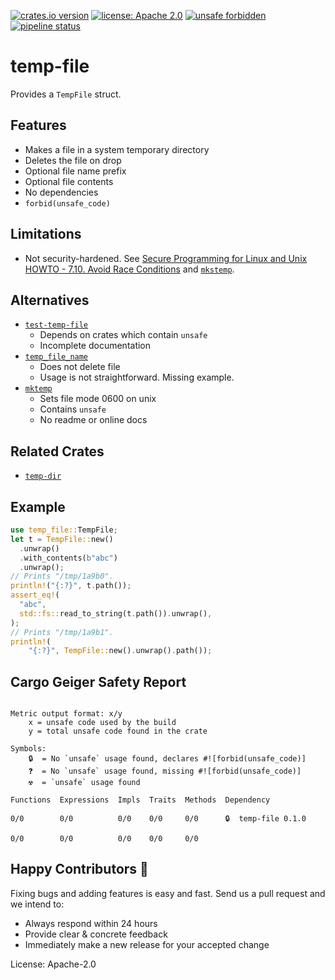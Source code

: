 [![crates.io version](https://img.shields.io/crates/v/temp-file.svg)](https://crates.io/crates/temp-file)
[![license: Apache 2.0](https://gitlab.com/leonhard-llc/ops/-/raw/main/license-apache-2.0.svg)](https://gitlab.com/leonhard-llc/ops/-/raw/main/temp-file/LICENSE)
[![unsafe forbidden](https://gitlab.com/leonhard-llc/ops/-/raw/main/unsafe-forbidden.svg)](https://github.com/rust-secure-code/safety-dance/)
[![pipeline status](https://gitlab.com/leonhard-llc/ops/badges/main/pipeline.svg)](https://gitlab.com/leonhard-llc/ops/-/pipelines)

# temp-file

Provides a `TempFile` struct.

## Features
- Makes a file in a system temporary directory
- Deletes the file on drop
- Optional file name prefix
- Optional file contents
- No dependencies
- `forbid(unsafe_code)`

## Limitations
- Not security-hardened. See
  [Secure Programming for Linux and Unix HOWTO - 7.10. Avoid Race Conditions](https://tldp.org/HOWTO/Secure-Programs-HOWTO/avoid-race.html)
  and [`mkstemp`](https://linux.die.net/man/3/mkstemp).

## Alternatives
- [`test-temp-file`](https://crates.io/crates/test-temp-file)
  - Depends on crates which contain `unsafe`
  - Incomplete documentation
- [`temp_file_name`](https://crates.io/crates/temp_file_name)
  - Does not delete file
  - Usage is not straightforward.  Missing example.
- [`mktemp`](https://crates.io/crates/mktemp)
  - Sets file mode 0600 on unix
  - Contains `unsafe`
  - No readme or online docs

## Related Crates
- [`temp-dir`](https://crates.io/crates/temp-dir)

## Example
```rust
use temp_file::TempFile;
let t = TempFile::new()
  .unwrap()
  .with_contents(b"abc")
  .unwrap();
// Prints "/tmp/1a9b0".
println!("{:?}", t.path());
assert_eq!(
  "abc",
  std::fs::read_to_string(t.path()).unwrap(),
);
// Prints "/tmp/1a9b1".
println!(
    "{:?}", TempFile::new().unwrap().path());
```

## Cargo Geiger Safety Report
```

Metric output format: x/y
    x = unsafe code used by the build
    y = total unsafe code found in the crate

Symbols: 
    🔒  = No `unsafe` usage found, declares #![forbid(unsafe_code)]
    ❓  = No `unsafe` usage found, missing #![forbid(unsafe_code)]
    ☢️  = `unsafe` usage found

Functions  Expressions  Impls  Traits  Methods  Dependency

0/0        0/0          0/0    0/0     0/0      🔒  temp-file 0.1.0

0/0        0/0          0/0    0/0     0/0    

```
## Happy Contributors 🙂
Fixing bugs and adding features is easy and fast.
Send us a pull request and we intend to:
- Always respond within 24 hours
- Provide clear & concrete feedback
- Immediately make a new release for your accepted change

License: Apache-2.0

